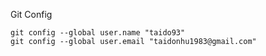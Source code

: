 Git Config
```
git config --global user.name "taido93"
git config --global user.email "taidonhu1983@gmail.com"
```